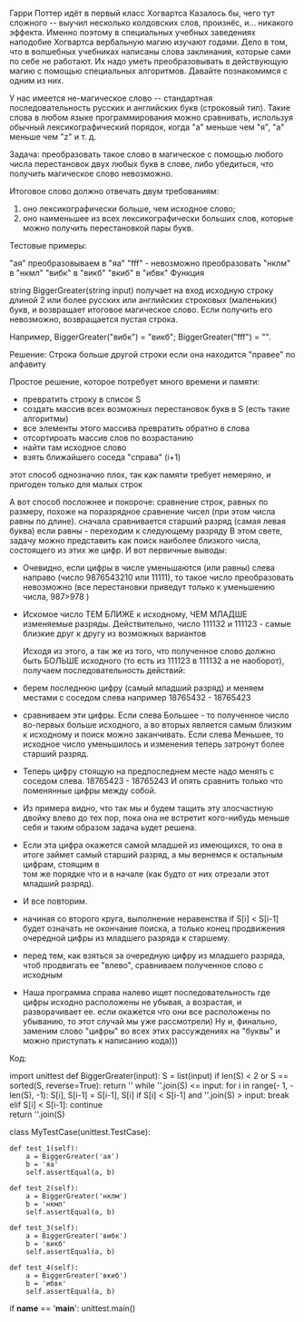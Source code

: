 Гарри Поттер идёт в первый класс Хогвартса
Казалось бы, чего тут сложного -- выучил несколько колдовских слов, произнёс, и... никакого эффекта. 
Именно поэтому в специальных учебных заведениях наподобие Хогвартса вербальную магию изучают годами. 
Дело в том, что в волшебных учебниках написаны слова заклинания, которые сами по себе не работают. 
Их надо уметь преобразовывать в действующую магию с помощью специальных алгоритмов. 
Давайте познакомимся с одним из них.


У нас имеется не-магическое слово -- стандартная последовательность русских и английских букв (строковый тип). 
Такие слова в любом языке программирования можно сравнивать, используя обычный лексикографический порядок, 
когда "а" меньше чем "я", "a" меньше чем "z" и т. д.

Задача: преобразовать такое слово в магическое с помощью любого числа перестановок двух любых букв в слове, 
либо убедиться, что получить магическое слово невозможно.

Итоговое слово должно отвечать двум требованиям:
1) оно лексикографически больше, чем исходное слово;
2) оно наименьшее из всех лексикографически больших слов, которые можно получить перестановкой пары букв.

Тестовые примеры:

"ая" преобразовываем в "яа"
"fff" - невозможно преобразовать
"нклм" в "нкмл"
"вибк" в "викб"
"вкиб" в "ибвк"
Функция

string BiggerGreater(string input)
получает на вход исходную строку длиной 2 или более русских или английских строковых (маленьких) букв, 
и возвращает итоговое магическое слово. 
Если получить его невозможно, возвращается пустая строка.

Например, BiggerGreater("вибк") = "викб"; BiggerGreater("fff") = "".

Решение: 
Строка больше другой строки если она находится "правее" по алфавиту

Простое решение, которое потребует много времени и памяти:
- превратить строку в список S
- создать массив всех возможных перестановок букв в S (есть такие алгоритмы)
- все элементы этого массива превратить обратно в слова
- отсортироать массив слов по возрастанию
- найти там исходное слово
- взять ближайшего соседа "справа" (i+1)

этот способ однозначно плох, так как памяти требует немеряно, и пригоден только для малых строк

А вот способ посложнее и покороче:
сравнение строк, равных по размеру, похоже на поразрядное сравнение чисел (при этом числа равны по длине). 
	сначала сравнивается старший разряд (самая левая буква)
	если равны - переходим к следующему разряду
В этом свете, задачу можно представить как поиск наиболее близкого числа, состоящего из этих же цифр.
И вот первичные выводы:
- Очевидно, если цифры в числе уменьшаются (или равны) слева направо (число 9876543210 или 11111), 
то такое число преобразовать невозможно (все перестановки приведут только к уменьшению числа, 987>978 )
- Искомое число ТЕМ БЛИЖЕ к исходному, ЧЕМ МЛАДШЕ изменяемые разряды. Действительно, 
число 111132 и 111123 - самые близкие друг к другу из возможных вариантов

    Исходя из этого, а так же из того, что полученное слово должно быть БОЛЬШЕ исходного (то есть из 111123 в 111132 а не наоборот),
получаем последовательность действий:
- берем последнюю цифру (самый младший разряд) и меняем местами с соседом слева
  например 18765432 - 18765423
- сравниваем эти цифры. 
  Если слева Большее - то полученное число во-первых больше исходного, а во вторых является самым близким к исходному и поиск можно заканчивать.
  Если слева Меньшее, то исходное число уменьшилось и изменения теперь затронут более старший разряд. 
- Теперь цифру стоящую на предпоследнем месте надо менять с соседом слева. 18765423 - 18765243
  И опять сравнить только что поменянные цифры между собой.
- Из примера видно, что так мы и будем тащить эту злосчастную двойку влево до тех пор, пока она не встретит кого-нибудь меньше себя и таким 
  образом задача ьудет решена.
- Если эта цифра окажется самой младшей из имеющихся, то она в итоге займет самый старший разряд, а мы вернемся к остальным цифрам, стоящим в\
  том же порядке что и в начале (как будто от них отрезали этот младший разряд). 
- И все повторим. 
- начиная со второго круга, выполнение неравенства if S[i] < S[i-1] будет означать не окончание поиска, а только конец продвижения очередной 
  цифры из младшего разряда к старшему. 
- перед тем, как взяться за очередную цифру из младшего разряда, чтоб продвигать ее "влево", сравниваем полученное слово с исходным
- Наша программа справа налево ищет последовательность где цифры исходно расположены не убывая, а возрастая, и разворачивает ее. 
  если окажется что они все расположены по убыванию, то этот случай мы уже рассмотрели)
Ну и, финально, заменим слово "цифры" во всех этих рассуждениях на "буквы" и можно приступать к написанию кода)))


Код: 

import unittest
def BiggerGreater(input):
    S = list(input)
    if len(S) < 2 or S == sorted(S, reverse=True):
        return ''
    while ''.join(S) <= input:
        for i in range(- 1, -len(S), -1):
            S[i], S[i-1] = S[i-1], S[i]
            if S[i] < S[i-1] and ''.join(S) > input:
                break
            elif S[i] < S[i-1]:
                continue              
    return ''.join(S)

class MyTestCase(unittest.TestCase):    
    
    def test_1(self):
        a = BiggerGreater('ая')
        b = 'яа'
        self.assertEqual(a, b)    

    def test_2(self):
        a = BiggerGreater('нклм')
        b = 'нкмл'
        self.assertEqual(a, b)    
        
    def test_3(self):
        a = BiggerGreater('вибк')
        b = 'викб'
        self.assertEqual(a, b)    

    def test_4(self):
        a = BiggerGreater('вкиб')
        b = 'ибвк'
        self.assertEqual(a, b)    
if __name__ == '__main__':
    unittest.main()

